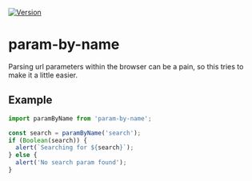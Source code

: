 [![Version](http://img.shields.io/npm/v/param-by-name.svg)](https://www.npmjs.org/package/param-by-name)

# param-by-name

Parsing url parameters within the browser can be a pain, so this tries to make it a little easier.

## Example

```js
import paramByName from 'param-by-name';

const search = paramByName('search');
if (Boolean(search)) {
  alert(`Searching for ${search}`);
} else {
  alert('No search param found');
}
```
